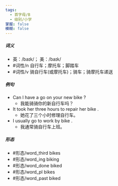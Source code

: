 ```yaml
---
tags:
  - 首字母/B
  - 级别/小学
掌握: false
模糊: false
---
```

##### 词义
- 英：/baɪk/； 美：/baɪk/
- #词性/n  自行车；摩托车；脚踏车
- #词性/v  骑自行车(或摩托车)；骑车；骑摩托车递送
##### 例句
- Can I have a go on your new bike ?
	- 我能骑骑你的新自行车吗？
- It took her three hours to repair her bike .
	- 她花了三个小时修理自行车。
- I usually go to work by bike .
	- 我通常骑自行车上班。
##### 形态
- #形态/word_third bikes
- #形态/word_ing biking
- #形态/word_done biked
- #形态/word_pl bikes
- #形态/word_past biked
